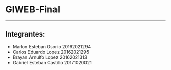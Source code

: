 # GIWEB-Final
---
## Integrantes:
- Marlon Esteban Osorio 20162021294
- Carlos Eduardo Lopez 20162021295
- Brayan Arnulfo Lopez 20162021313
- Gabriel Esteban Castillo 20171020021

